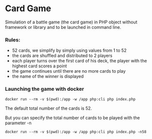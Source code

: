 # Card Game

Simulation of a battle game (the card game) in PHP object without framework or library and to be launched in command line.

### Rules:

* 52 cards, we simplify by simply using values from 1 to 52
* the cards are shuffled and distributed to 2 players
* each player turns over the first card of his deck, the player with the highest card scores a point
* the game continues until there are no more cards to play
* the name of the winner is displayed


### Launching the game with docker

```
docker run --rm -v $(pwd):/app -w /app php:cli php index.php
```


The default total number of the cards is 52.

But you can specify the total number of cards to be played with the parameter -n

```
docker run --rm -v $(pwd):/app -w /app php:cli php index.php -n58
```
